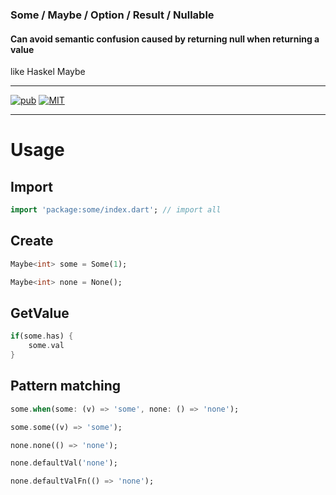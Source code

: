 ### Some / Maybe / Option / Result / Nullable  
#### **Can avoid semantic confusion caused by returning null when returning a value**  
like Haskel Maybe  

---
[![pub](https://img.shields.io/pub/v/some.svg)](https://pub.dev/packages/some) [![MIT](https://img.shields.io/github/license/MeowType/MaybeDart)](https://github.com/MeowType/MaybeDart/blob/master/LICENSE)

---
# Usage 

## Import 
```dart
import 'package:some/index.dart'; // import all
```


## Create

```dart
Maybe<int> some = Some(1);
```

```dart
Maybe<int> none = None();
```

## GetValue

```dart
if(some.has) {
    some.val
}
```

## Pattern matching

```dart
some.when(some: (v) => 'some', none: () => 'none');
```

```dart
some.some((v) => 'some');
```

```dart
none.none(() => 'none');
```

```dart
none.defaultVal('none');
```

```dart
none.defaultValFn(() => 'none');
```
